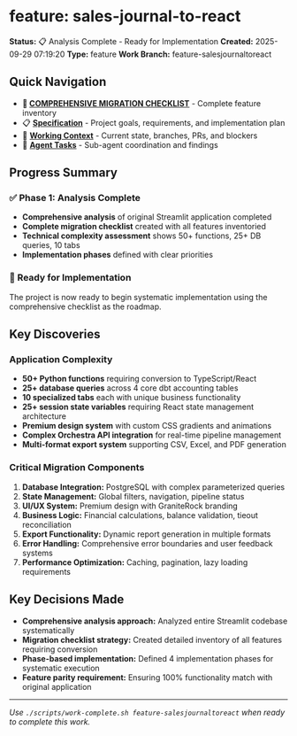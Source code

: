 # feature: sales-journal-to-react

**Status:** 📋 Analysis Complete - Ready for Implementation
**Created:** 2025-09-29 07:19:20
**Type:** feature
**Work Branch:** feature-salesjournaltoreact

## Quick Navigation

- **🎯 [COMPREHENSIVE MIGRATION CHECKLIST](./COMPREHENSIVE_MIGRATION_CHECKLIST.md)** - Complete feature inventory
- 📋 **[Specification](./spec.md)** - Project goals, requirements, and implementation plan
- 🔄 **[Working Context](./context.md)** - Current state, branches, PRs, and blockers
- 🤖 **[Agent Tasks](./tasks/)** - Sub-agent coordination and findings

## Progress Summary

### ✅ Phase 1: Analysis Complete
- **Comprehensive analysis** of original Streamlit application completed
- **Complete migration checklist** created with all features inventoried
- **Technical complexity assessment** shows 50+ functions, 25+ DB queries, 10 tabs
- **Implementation phases** defined with clear priorities

### 🎯 Ready for Implementation
The project is now ready to begin systematic implementation using the comprehensive checklist as the roadmap.

## Key Discoveries

### Application Complexity
- **50+ Python functions** requiring conversion to TypeScript/React
- **25+ database queries** across 4 core dbt accounting tables
- **10 specialized tabs** each with unique business functionality
- **25+ session state variables** requiring React state management architecture
- **Premium design system** with custom CSS gradients and animations
- **Complex Orchestra API integration** for real-time pipeline management
- **Multi-format export system** supporting CSV, Excel, and PDF generation

### Critical Migration Components
1. **Database Integration:** PostgreSQL with complex parameterized queries
2. **State Management:** Global filters, navigation, pipeline status
3. **UI/UX System:** Premium design with GraniteRock branding
4. **Business Logic:** Financial calculations, balance validation, tieout reconciliation
5. **Export Functionality:** Dynamic report generation in multiple formats
6. **Error Handling:** Comprehensive error boundaries and user feedback systems
7. **Performance Optimization:** Caching, pagination, lazy loading requirements

## Key Decisions Made

- **Comprehensive analysis approach:** Analyzed entire Streamlit codebase systematically
- **Migration checklist strategy:** Created detailed inventory of all features requiring conversion
- **Phase-based implementation:** Defined 4 implementation phases for systematic execution
- **Feature parity requirement:** Ensuring 100% functionality match with original application

---

*Use `./scripts/work-complete.sh feature-salesjournaltoreact` when ready to complete this work.*
